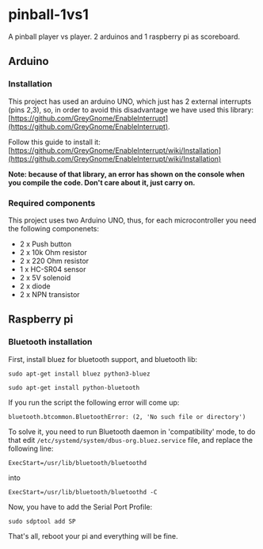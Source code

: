 # pinball-1vs1
A pinball player vs player. 2 arduinos and 1 raspberry pi as scoreboard. 

## Arduino

### Installation
This project has used an arduino UNO, which just has 2 external interrupts (pins 2,3), so, in order to avoid this disadvantage we have used this library: [https://github.com/GreyGnome/EnableInterrupt](https://github.com/GreyGnome/EnableInterrupt).

Follow this guide to install it: [https://github.com/GreyGnome/EnableInterrupt/wiki/Installation](https://github.com/GreyGnome/EnableInterrupt/wiki/Installation)

**Note: because of that library, an error has shown on the console when you compile the code. Don't care about it, just carry on.**

### Required components
This project uses two Arduino UNO, thus, for each microcontroller you need the following componenets:

* 2 x Push button
* 2 x 10k Ohm resistor
* 2 x 220 Ohm resistor
* 1 x HC-SR04 sensor
* 2 x 5V solenoid
* 2 x diode
* 2 x NPN transistor


## Raspberry pi

### Bluetooth installation
First, install bluez for bluetooth support, and bluetooth lib:

`sudo apt-get install bluez python3-bluez`

`sudo apt-get install python-bluetooth`

If you run the script the following error will come up:

`bluetooth.btcommon.BluetoothError: (2, 'No such file or directory')`

To solve it, you need to run Bluetooth daemon in 'compatibility' mode, to do that edit `/etc/systemd/system/dbus-org.bluez.service` file, and replace the following line:

`ExecStart=/usr/lib/bluetooth/bluetoothd`

into

`ExecStart=/usr/lib/bluetooth/bluetoothd -C`

Now, you have to add the Serial Port Profile:

`sudo sdptool add SP`

That's all, reboot your pi and everything will be fine.